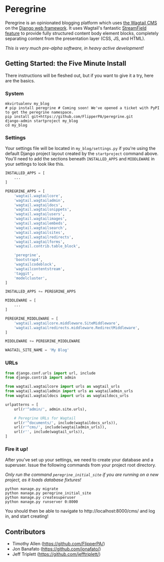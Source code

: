 # Peregrine

Peregrine is an opinionated blogging platform which uses [the Wagtail CMS](https://wagtail.io) on the [Django web framework](https://www.djangoproject.com). It uses Wagtail's fantastic [StreamField feature](http://docs.wagtail.io/en/v1.13/topics/streamfield.html) to provide fully structured content body element blocks, completely separating content from the presentation layer (CSS, JS, and HTML).

*This is very much pre-alpha software, in heavy active development!*

## Getting Started: the Five Minute Install

There instructions will be fleshed out, but if you want to give it a try, here are the basics.

### System

```shell
mkvirtualenv my_blog
# pip install peregrine # Coming soon! We've opened a ticket with PyPI to get the peregrine namespace.
pip install git+https://github.com/FlipperPA/peregrine.git
django-admin startproject my_blog
cd my_blog
```

### Settings

Your settings file will be located in `my_blog/settings.py` if you're using the default Django project layout created by the `startproject` command above. You'll need to add the sections beneath `INSTALLED_APPS` and `MIDDLEWARE` in your settings to look like this.

```python
INSTALLED_APPS = [
    ...
]

PEREGRINE_APPS = [
    'wagtail.wagtailcore',
    'wagtail.wagtailadmin',
    'wagtail.wagtaildocs',
    'wagtail.wagtailsnippets',
    'wagtail.wagtailusers',
    'wagtail.wagtailimages',
    'wagtail.wagtailembeds',
    'wagtail.wagtailsearch',
    'wagtail.wagtailsites',
    'wagtail.wagtailredirects',
    'wagtail.wagtailforms',
    'wagtail.contrib.table_block',

    'peregrine',
    'bootstrap4',
    'wagtailcodeblock',
    'wagtailcontentstream',
    'taggit',
    'modelcluster',
]

INSTALLED_APPS += PEREGRINE_APPS

MIDDLEWARE = [
    ...
]

PEREGRINE_MIDDLEWARE = [
    'wagtail.wagtailcore.middleware.SiteMiddleware',
    'wagtail.wagtailredirects.middleware.RedirectMiddleware',
]

MIDDLEWARE += PEREGRINE_MIDDLEWARE

WAGTAIL_SITE_NAME = 'My Blog'
```

### URLs

```python
from django.conf.urls import url, include
from django.contrib import admin

from wagtail.wagtailcore import urls as wagtail_urls
from wagtail.wagtailadmin import urls as wagtailadmin_urls
from wagtail.wagtaildocs import urls as wagtaildocs_urls

urlpatterns = [
    url(r'^admin/', admin.site.urls),

    # Peregrine URLs for Wagtail
    url(r'^documents/', include(wagtaildocs_urls)),
    url(r'^cms/', include(wagtailadmin_urls)),
    url(r'', include(wagtail_urls)),
]
```

### Fire it up!

After you've set up your settings, we need to create your database and a superuser. Issue the following commands from your project root directory.

*Only run the command `peregrine_initial_site` if you are running on a new project, as it loads database fixtures!*


```shell
python manage.py migrate
python manage.py peregrine_initial_site
python manage.py createsuperuser
python manage.py runserver 0:8000
```

You should then be able to navigate to http://localhost:8000/cms/ and log in, and start creating!


## Contributors

* Timothy Allen (https://github.com/FlipperPA/)
* Jon Banafato (https://github.com/jonafato/)
* Jeff Triplett (https://github.com/jefftriplett/)
